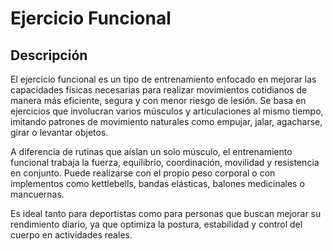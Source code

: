 # Ejercicio Funcional

## Descripción

El ejercicio funcional es un tipo de entrenamiento enfocado en mejorar las capacidades físicas necesarias para realizar movimientos cotidianos de manera más eficiente, segura y con menor riesgo de lesión. Se basa en ejercicios que involucran varios músculos y articulaciones al mismo tiempo, imitando patrones de movimiento naturales como empujar, jalar, agacharse, girar o levantar objetos.

A diferencia de rutinas que aíslan un solo músculo, el entrenamiento funcional trabaja la fuerza, equilibrio, coordinación, movilidad y resistencia en conjunto. Puede realizarse con el propio peso corporal o con implementos como kettlebells, bandas elásticas, balones medicinales o mancuernas.

Es ideal tanto para deportistas como para personas que buscan mejorar su rendimiento diario, ya que optimiza la postura, estabilidad y control del cuerpo en actividades reales.